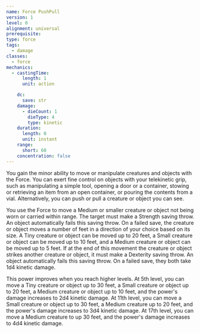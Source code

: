 ```yaml
---
name: Force PushPull
version: 1
level: 0
alignment: universal
prerequisite: 
type: force
tags:
  - damage
classes:
  - force
mechanics:
  - castingTime:
      length: 1
      unit: action

    dc:
      save: str
    damage:
      - dieCount: 1
        dieType: 4
        type: kinetic
    duration:
      length: 0
      unit: instant
    range:
      short: 60
    concentration: false
---
```

You gain the minor ability to move or manipulate creatures and objects with the Force. You can exert fine control on objects with your telekinetic grip, such as manipulating a simple tool, opening a door or a container, stowing or retrieving an item from an open container, or pouring the contents from a vial. Alternatively, you can push or pull a creature or object you can see. 

You use the Force to move a Medium or smaller creature or object not being worn or carried within range. The target must make a Strength saving throw. An object automatically fails this saving throw. On a failed save, the creature or object moves a number of feet in a direction of your choice based on its size. A Tiny creature or object can be moved up to 20 feet, a Small creature or object can be moved up to 10 feet, and a Medium creature or object can be moved up to 5 feet. If at the end of this movement the creature or object strikes another creature or object, it must make a Dexterity saving throw. An object automatically fails this saving throw. On a failed save, they both take 1d4 kinetic damage.

This power improves when you reach higher levels. At 5th level, you can move a Tiny creature or object up to 30 feet, a Small creature or object up to 20 feet, a Medium creature or object up to 10 feet, and the power's damage increases to 2d4 kinetic damage. At 11th level, you can move a Small creature or object up to 30 feet, a Medium creature up to 20 feet, and the power's damage increases to 3d4 kinetic damage. At 17th level, you can move a Medium creature to up 30 feet, and the power's damage increases to 4d4 kinetic damage.
    